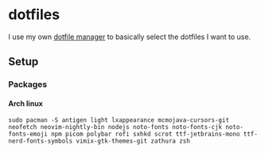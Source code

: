 # dotfiles
I use my own [dotfile manager](https://github.com/dmun/dots) to basically select the dotfiles I want to use.

## Setup
### Packages
#### Arch linux
```
sudo pacman -S antigen light lxappearance mcmojava-cursors-git neofetch neovim-nightly-bin nodejs noto-fonts noto-fonts-cjk noto-fonts-emoji npm picom polybar rofi sxhkd scrot ttf-jetbrains-mono ttf-nerd-fonts-symbols vimix-gtk-themes-git zathura zsh
```
